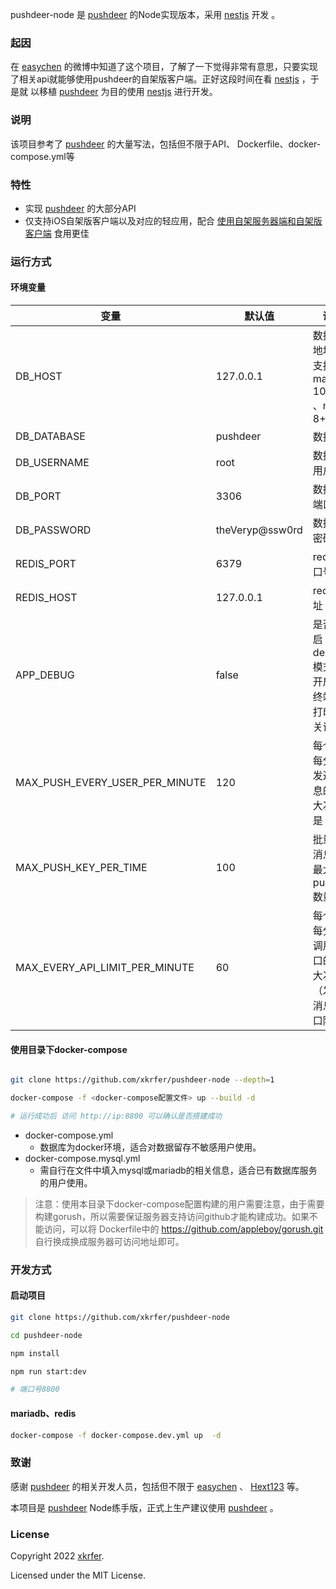 pushdeer-node 是 [pushdeer](https://github.com/easychen/pushdeer) 的Node实现版本，采用 [nestjs](https://github.com/nestjs/nest) 开发 。

### 起因
在 [easychen](https://github.com/easychen) 的微博中知道了这个项目，了解了一下觉得非常有意思，只要实现了相关api就能够使用pushdeer的自架版客户端。正好这段时间在看 [nestjs](https://github.com/nestjs/nest) ，于是就
以移植 [pushdeer](https://github.com/easychen/pushdeer) 为目的使用 [nestjs](https://github.com/nestjs/nest) 进行开发。

### 说明
该项目参考了 [pushdeer](https://github.com/easychen/pushdeer) 的大量写法，包括但不限于API、 Dockerfile、docker-compose.yml等

### 特性
- 实现 [pushdeer](https://github.com/easychen/pushdeer) 的大部分API
- 仅支持iOS自架版客户端以及对应的轻应用，配合 [使用自架服务器端和自架版客户端](https://github.com/easychen/pushdeer#%E4%BD%BF%E7%94%A8%E8%87%AA%E6%9E%B6%E6%9C%8D%E5%8A%A1%E5%99%A8%E7%AB%AF%E5%92%8C%E8%87%AA%E6%9E%B6%E7%89%88%E5%AE%A2%E6%88%B7%E7%AB%AF) 食用更佳

### 运行方式
#### 环境变量
| 变量                   | 默认值       | 说明                                               |
| ---------------------------- | --------------- | ---------------------------------------------------- |
| DB_HOST                      | 127.0.0.1       | 数据库地址，支持mariadb 10.5.8+ 、mysql 8+  |
| DB_DATABASE                  | pushdeer        | 数据库                                            |
| DB_USERNAME                  | root            | 数据库用户名                                   |
| DB_PORT                      | 3306            | 数据库端口                                      |
| DB_PASSWORD                  | theVeryp@ssw0rd | 数据库密码                                      |
| REDIS_PORT                   | 6379            | redis端口号                                       |
| REDIS_HOST                   | 127.0.0.1       | redis地址                                          |
| APP_DEBUG                    | false           | 是否开启debug模式，开启时终端会打印相关请求 |
| MAX_PUSH_EVERY_USER_PER_MINUTE | 120             | 每个ip下每分钟发送消息的最大次数是   |
| MAX_PUSH_KEY_PER_TIME        | 100             | 批量发消息时最大pushkey数量                |
| MAX_EVERY_API_LIMIT_PER_MINUTE | 60              | 每个ip下每分钟调用接口的最大次数（发送消息接口除外） |

#### 使用目录下docker-compose

```bash

git clone https://github.com/xkrfer/pushdeer-node --depth=1

docker-compose -f <docker-compose配置文件> up --build -d

# 运行成功后 访问 http://ip:8800 可以确认是否搭建成功

```
- docker-compose.yml 
  - 数据库为docker环境，适合对数据留存不敏感用户使用。
- docker-compose.mysql.yml 
  - 需自行在文件中填入mysql或mariadb的相关信息，适合已有数据库服务的用户使用。
  
> 注意：使用本目录下docker-compose配置构建的用户需要注意，由于需要构建gorush，所以需要保证服务器支持访问github才能构建成功。如果不能访问，可以将
> Dockerfile中的 https://github.com/appleboy/gorush.git 自行换成换成服务器可访问地址即可。   


### 开发方式

#### 启动项目
```bash
git clone https://github.com/xkrfer/pushdeer-node

cd pushdeer-node

npm install

npm run start:dev

# 端口号8800

```

#### mariadb、redis
```bash
docker-compose -f docker-compose.dev.yml up  -d
```
### 致谢
感谢 [pushdeer](https://github.com/easychen/pushdeer) 的相关开发人员，包括但不限于 [easychen](https://github.com/easychen) 、
[Hext123](https://github.com/Hext123) 等。

本项目是 [pushdeer](https://github.com/easychen/pushdeer) Node练手版，正式上生产建议使用 [pushdeer](https://github.com/easychen/pushdeer) 。

### License

Copyright 2022 [xkrfer](https://github.com/xkrfer).

Licensed under the MIT License.

